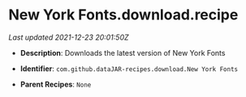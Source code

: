 # New York Fonts.download.recipe

_Last updated 2021-12-23 20:01:50Z_

- **Description**: Downloads the latest version of New York Fonts

- **Identifier**: `com.github.dataJAR-recipes.download.New York Fonts`

- **Parent Recipes**: `None`
